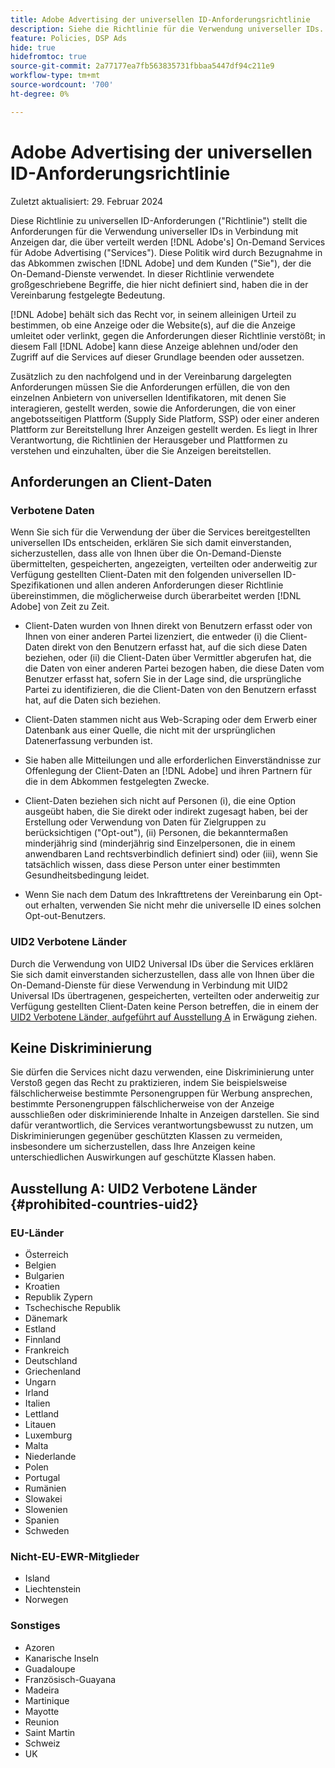 ```yaml
---
title: Adobe Advertising der universellen ID-Anforderungsrichtlinie
description: Siehe die Richtlinie für die Verwendung universeller IDs.
feature: Policies, DSP Ads
hide: true
hidefromtoc: true
source-git-commit: 2a77177ea7fb563835731fbbaa5447df94c211e9
workflow-type: tm+mt
source-wordcount: '700'
ht-degree: 0%

---
```


# Adobe Advertising der universellen ID-Anforderungsrichtlinie

<!-- In TOC, but hidden from TOC and both external and internal search -->

Zuletzt aktualisiert: 29. Februar 2024

Diese Richtlinie zu universellen ID-Anforderungen (&quot;Richtlinie&quot;) stellt die Anforderungen für die Verwendung universeller IDs in Verbindung mit Anzeigen dar, die über verteilt werden [!DNL Adobe's] On-Demand Services für Adobe Advertising (&quot;Services&quot;). Diese Politik wird durch Bezugnahme in das Abkommen zwischen [!DNL Adobe] und dem Kunden (&quot;Sie&quot;), der die On-Demand-Dienste verwendet. In dieser Richtlinie verwendete großgeschriebene Begriffe, die hier nicht definiert sind, haben die in der Vereinbarung festgelegte Bedeutung.

[!DNL Adobe] behält sich das Recht vor, in seinem alleinigen Urteil zu bestimmen, ob eine Anzeige oder die Website(s), auf die die Anzeige umleitet oder verlinkt, gegen die Anforderungen dieser Richtlinie verstößt; in diesem Fall [!DNL Adobe] kann diese Anzeige ablehnen und/oder den Zugriff auf die Services auf dieser Grundlage beenden oder aussetzen.

Zusätzlich zu den nachfolgend und in der Vereinbarung dargelegten Anforderungen müssen Sie die Anforderungen erfüllen, die von den einzelnen Anbietern von universellen Identifikatoren, mit denen Sie interagieren, gestellt werden, sowie die Anforderungen, die von einer angebotsseitigen Plattform (Supply Side Platform, SSP) oder einer anderen Plattform zur Bereitstellung Ihrer Anzeigen gestellt werden. Es liegt in Ihrer Verantwortung, die Richtlinien der Herausgeber und Plattformen zu verstehen und einzuhalten, über die Sie Anzeigen bereitstellen.

## Anforderungen an Client-Daten

### Verbotene Daten

Wenn Sie sich für die Verwendung der über die Services bereitgestellten universellen IDs entscheiden, erklären Sie sich damit einverstanden, sicherzustellen, dass alle von Ihnen über die On-Demand-Dienste übermittelten, gespeicherten, angezeigten, verteilten oder anderweitig zur Verfügung gestellten Client-Daten mit den folgenden universellen ID-Spezifikationen und allen anderen Anforderungen dieser Richtlinie übereinstimmen, die möglicherweise durch überarbeitet werden [!DNL Adobe] von Zeit zu Zeit.

* Client-Daten wurden von Ihnen direkt von Benutzern erfasst oder von Ihnen von einer anderen Partei lizenziert, die entweder (i) die Client-Daten direkt von den Benutzern erfasst hat, auf die sich diese Daten beziehen, oder (ii) die Client-Daten über Vermittler abgerufen hat, die die Daten von einer anderen Partei bezogen haben, die diese Daten vom Benutzer erfasst hat, sofern Sie in der Lage sind, die ursprüngliche Partei zu identifizieren, die die Client-Daten von den Benutzern erfasst hat, auf die Daten sich beziehen.

* Client-Daten stammen nicht aus Web-Scraping oder dem Erwerb einer Datenbank aus einer Quelle, die nicht mit der ursprünglichen Datenerfassung verbunden ist.

* Sie haben alle Mitteilungen und alle erforderlichen Einverständnisse zur Offenlegung der Client-Daten an [!DNL Adobe] und ihren Partnern für die in dem Abkommen festgelegten Zwecke.

* Client-Daten beziehen sich nicht auf Personen (i), die eine Option ausgeübt haben, die Sie direkt oder indirekt zugesagt haben, bei der Erstellung oder Verwendung von Daten für Zielgruppen zu berücksichtigen (&quot;Opt-out&quot;), (ii) Personen, die bekanntermaßen minderjährig sind (minderjährig sind Einzelpersonen, die in einem anwendbaren Land rechtsverbindlich definiert sind) oder (iii), wenn Sie tatsächlich wissen, dass diese Person unter einer bestimmten Gesundheitsbedingung leidet.

* Wenn Sie nach dem Datum des Inkrafttretens der Vereinbarung ein Opt-out erhalten, verwenden Sie nicht mehr die universelle ID eines solchen Opt-out-Benutzers.

### UID2 Verbotene Länder

Durch die Verwendung von UID2 Universal IDs über die Services erklären Sie sich damit einverstanden sicherzustellen, dass alle von Ihnen über die On-Demand-Dienste für diese Verwendung in Verbindung mit UID2 Universal IDs übertragenen, gespeicherten, verteilten oder anderweitig zur Verfügung gestellten Client-Daten keine Person betreffen, die in einem der [UID2 Verbotene Länder, aufgeführt auf Ausstellung A](#prohibited-countries-uid2) in Erwägung ziehen.

## Keine Diskriminierung

Sie dürfen die Services nicht dazu verwenden, eine Diskriminierung unter Verstoß gegen das Recht zu praktizieren, indem Sie beispielsweise fälschlicherweise bestimmte Personengruppen für Werbung ansprechen, bestimmte Personengruppen fälschlicherweise von der Anzeige ausschließen oder diskriminierende Inhalte in Anzeigen darstellen. Sie sind dafür verantwortlich, die Services verantwortungsbewusst zu nutzen, um Diskriminierungen gegenüber geschützten Klassen zu vermeiden, insbesondere um sicherzustellen, dass Ihre Anzeigen keine unterschiedlichen Auswirkungen auf geschützte Klassen haben.

## Ausstellung A: UID2 Verbotene Länder {#prohibited-countries-uid2}

### EU-Länder

* Österreich
* Belgien
* Bulgarien
* Kroatien
* Republik Zypern
* Tschechische Republik
* Dänemark
* Estland
* Finnland
* Frankreich
* Deutschland
* Griechenland
* Ungarn
* Irland
* Italien
* Lettland
* Litauen
* Luxemburg
* Malta
* Niederlande
* Polen
* Portugal
* Rumänien
* Slowakei
* Slowenien
* Spanien
* Schweden

### Nicht-EU-EWR-Mitglieder

* Island
* Liechtenstein
* Norwegen

### Sonstiges

* Azoren
* Kanarische Inseln
* Guadaloupe
* Französisch-Guayana
* Madeira
* Martinique
* Mayotte
* Reunion
* Saint Martin
* Schweiz
* UK
